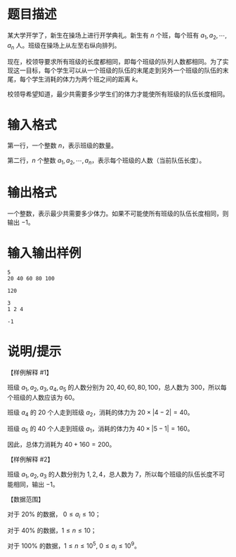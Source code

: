 # 题目描述

某大学开学了，新生在操场上进行开学典礼。新生有 $n$ 个班，每个班有 $a_1,a_2,\cdots,a_n$ 人。班级在操场上从左至右纵向排列。

现在，校领导要求所有班级的长度都相同，即每个班级的队列人数都相同。为了实现这一目标，每个学生可以从一个班级的队伍的末尾走到另外一个班级的队伍的末尾，每个学生消耗的体力为两个班之间的距离 $k$。

校领导希望知道，最少共需要多少学生们的体力才能使所有班级的队伍长度相同。

# 输入格式

第一行，一个整数 $n$，表示班级的数量。

第二行，$n$ 个整数 $a_1,a_2,\cdots,a_n$，表示每个班级的人数（当前队伍长度）。

# 输出格式

一个整数，表示最少共需要多少体力。如果不可能使所有班级的队伍长度相同，则输出 $-1$。

# 输入输出样例

```input1
5
20 40 60 80 100
```

```output1
120
```

```input2
3
1 2 4
```

```output2
-1
```

# 说明/提示

【样例解释 #1】

班级 $a_1,a_2,a_3,a_4,a_5$ 的人数分别为 $20,40,60,80,100$，总人数为 $300$，所以每个班级的人数应该为 $60$。

班级 $a_4$ 的 $20$ 个人走到班级 $a_2$，消耗的体力为 $20 \times |4-2| = 40$。

班级 $a_5$ 的 $40$ 个人走到班级 $a_1$，消耗的体力为 $40 \times |5-1| = 160$。

因此，总体力消耗为 $40+160=200$。

【样例解释 #2】

班级 $a_1,a_2,a_3$ 的人数分别为 $1,2,4$，总人数为 $7$，所以每个班级的队伍长度不可能相同，输出 $-1$。

【数据范围】

对于 $20 \%$ 的数据，$~0 \leq a_i \leq 10$；

对于 $40 \%$ 的数据，$1 \leq n \leq 10$；

对于 $100 \%$ 的数据，$1 \leq n \leq {10}^5,~0 \leq a_i \leq {10}^9$。

